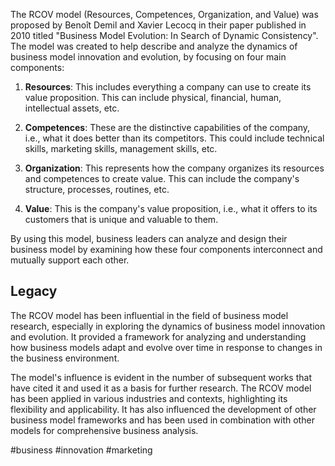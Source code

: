 The RCOV model (Resources, Competences, Organization, and Value) was proposed by Benoît Demil and Xavier Lecocq in their paper published in 2010 titled "Business Model Evolution: In Search of Dynamic Consistency". The model was created to help describe and analyze the dynamics of business model innovation and evolution, by focusing on four main components:

1.  **Resources**: This includes everything a company can use to create its value proposition. This can include physical, financial, human, intellectual assets, etc.
    
2.  **Competences**: These are the distinctive capabilities of the company, i.e., what it does better than its competitors. This could include technical skills, marketing skills, management skills, etc.
    
3.  **Organization**: This represents how the company organizes its resources and competences to create value. This can include the company's structure, processes, routines, etc.
    
4.  **Value**: This is the company's value proposition, i.e., what it offers to its customers that is unique and valuable to them.
    

By using this model, business leaders can analyze and design their business model by examining how these four components interconnect and mutually support each other.

## Legacy

The RCOV model has been influential in the field of business model research, especially in exploring the dynamics of business model innovation and evolution. It provided a framework for analyzing and understanding how business models adapt and evolve over time in response to changes in the business environment.

The model's influence is evident in the number of subsequent works that have cited it and used it as a basis for further research. The RCOV model has been applied in various industries and contexts, highlighting its flexibility and applicability. It has also influenced the development of other business model frameworks and has been used in combination with other models for comprehensive business analysis.

<!-- Keywords -->
#business #innovation #marketing
<!-- /Keywords -->
